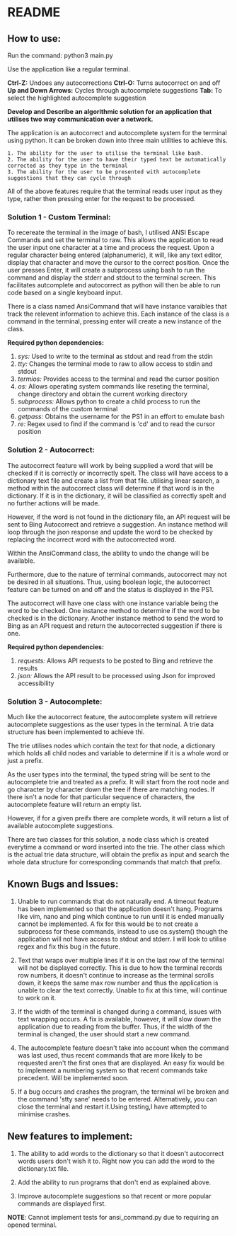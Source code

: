# README


## How to use:

Run the command: python3 main.py 

Use the application like a regular terminal.

**Ctrl-Z:** Undoes any autocorrections
**Ctrl-O:** Turns autocorrect on and off
**Up and Down Arrows:** Cycles through autocomplete suggestions
**Tab:** To select the highlighted autocomplete suggestion


**Develop and Describe an algorithmic solution for an application that utilises two way communication over a network.**

The application is an autocorrect and autocomplete system for the terminal using python. It can be broken down into three main 
utilities to achieve this. 

    1. The ability for the user to utilise the terminal like bash.
    2. The ability for the user to have their typed text be automatically corrected as they type in the terminal
    3. The ability for the user to be presented with autocomplete suggestions that they can cycle through

All of the above features require that the terminal reads user input as they type, rather then pressing enter for the request to be processed.

### Solution 1 - Custom Terminal: 

To recereate the terminal in the image of bash, I utilised ANSI Escape Commands and set the terminal to raw.
This allows the application to read the user input one character at a time and process the request.
Upon a regular character being entered (alphanumeric), it will, like any text editor, display that character and move the cursor to the correct position.
Once the user presses Enter, it will create a subprocess using bash to run the command and display the stderr and stdout to the terminal screen.
This facilitates autcomplete and autocorrect as python will then be able to run code based on a single keyboard input.

There is a class named AnsiCommand that will have instance varaibles that track the relevent information to achieve this.
Each instance of the class is a command in the terminal, pressing enter will create a new instance of the class.

**Required python dependencies:**

1. *sys:* Used to write to the terminal as stdout and read from the stdin
2. *tty:* Changes the terminal mode to raw to allow access to stdin and stdout
3. *termios:* Provides access to the terminal and read the cursor position
4. *os:* Allows operating system commands like reseting the terminal, change directory and obtain the current working directory
5. *subprocess:* Allows python to create a child process to run the commands of the custom terminal 
6. *getpass:*  Obtains the username for the PS1 in an effort to emulate bash
7. *re:* Regex used to find if the command is 'cd' and to read the cursor position

### Solution 2 - Autocorrect:

The autocorrect feature will work by being supplied a word that will be checked if it is correctly or incorrectly spelt.
The class will have access to a dictionary text file and create a list from that file. utilising linear search, a method within the
autocorrect class will determine if that word is in the dictionary. If it is in the dictionary, it will be classified as correctly
spelt and no further actions will be made. 

However, if the word is not found in the dictionary file, an API request will be sent to Bing Autocorrect and retrieve a
suggestion. An instance method will loop through the json response and update the word to be checked by replacing the incorrect
word with the autocorrected word.

Within the AnsiCommand class, the ability to undo the change will be available.

Furthermore, due to the nature of terminal commands, autocorrect may not be desired in all situations. Thus, using boolean logic,
the autocorrect feature can be turned on and off and the status is displayed in the PS1.

The autocorrect will have one class with one instance variable being the word to be checked.
One instance method to determine if the word to be checked is in the dictionary.
Another instance method to send the word to Bing as an API request and return the autocorrected
suggestion if there is one.

**Required python dependencies:**
1. *requests:* Allows API requests to be posted to Bing and retrieve the results
2. *json:* Allows the API result to be processed using Json for improved accessibility


### Solution 3 - Autocomplete:

Much like the autocorrect feature, the autocomplete system will retrieve autocomplete suggestions as the user types in the terminal.
A trie data structure has been implemented to achieve thi.

The trie utilises nodes which contain the text for that node, a dictionary which holds all child nodes and variable to determine if it is a whole word
or just a prefix.

As the user types into the terminal, the typed string will be sent to the autocomplete trie and treated as a prefix.
It will start from the root node and go character by character down the tree if there are matching nodes. If there isn't a node for that particular
sequence of characters, the autocomplete feature will return an empty list.

However, if for a given preifx there are complete words, it will return a list of available autocomplete suggestions.

There are two classes for this solution, a node class which is created everytime a command or word inserted into the trie. 
The other class which is the actual trie data structure, will obtain the prefix as input and search the whole data structure for
corresponding commands that match that prefix.


## Known Bugs and Issues:

1. Unable to run commands that do not naturally end. A timeout feature has been implemented so that the application doesn't hang.
Programs like vim, nano and ping which continue to run until it is ended manually cannot be implemented. A fix for this would be to not
create a subprocess for these commands, instead to use os.system() though the application will not have access to stdout and stderr. I 
will look to utilise regex and fix this bug in the future.

2. Text that wraps over multiple lines if it is on the last row of the terminal will not be displayed correctly. This is due to
how the terminal records row numbers, it doesn't continue to increase as the terminal scrolls down, it keeps the same max row number and thus
the application is unable to clear the text correctly. Unable to fix at this time, will continue to work on it.

3. If  the width of the terminal is changed during a command, issues with text wrapping occurs. A fix is available, however, it will slow
down the application due to reading from the buffer. Thus, if the width of the terminal is changed, the user should start a new command.

4. The autocomplete feature doesn't take into account when the command was last used, thus recent commands that are more likely to be 
requested aren't the first ones that are displayed. An easy fix would be to implement a numbering system so that recent commands take precedent.
Will be implemented soon.

5. If a bug occurs and crashes the program, the terminal wil be broken and the command 'stty sane' needs to be entered. Alternatively, you can
close the terminal and restart it.Using testing,I have attempted to minimise crashes. 

## New features to implement:

1. The ability to add words to the dictionary so that it doesn't autocorrect words users don't wish it to. Right now you 
can add the word to the dictionary.txt file.

2. Add the ability to run programs that don't end as explained above.

3. Improve autocomplete suggestions so that recent or more popular commands are displayed first.


**NOTE**: Cannot implement tests for ansi_command.py due to requiring an opened terminal.
